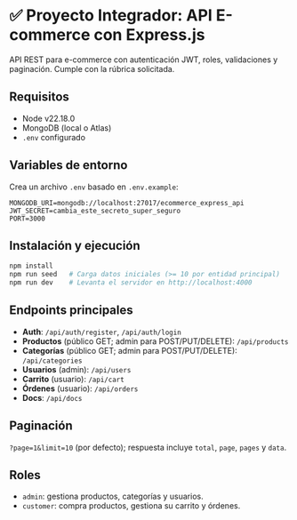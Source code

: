 # ✅ Proyecto Integrador: API E-commerce con Express.js

API REST para e-commerce con autenticación JWT, roles, validaciones y paginación. Cumple con la rúbrica solicitada.

## Requisitos
- Node v22.18.0
- MongoDB (local o Atlas)
- `.env` configurado

## Variables de entorno
Crea un archivo `.env` basado en `.env.example`:

```
MONGODB_URI=mongodb://localhost:27017/ecommerce_express_api
JWT_SECRET=cambia_este_secreto_super_seguro
PORT=3000
```

## Instalación y ejecución
```bash
npm install
npm run seed   # Carga datos iniciales (>= 10 por entidad principal)
npm run dev    # Levanta el servidor en http://localhost:4000
```

## Endpoints principales
- **Auth**: `/api/auth/register`, `/api/auth/login`
- **Productos** (público GET; admin para POST/PUT/DELETE): `/api/products`
- **Categorías** (público GET; admin para POST/PUT/DELETE): `/api/categories`
- **Usuarios** (admin): `/api/users`
- **Carrito** (usuario): `/api/cart`
- **Órdenes** (usuario): `/api/orders`
- **Docs**: `/api/docs`

## Paginación
`?page=1&limit=10` (por defecto); respuesta incluye `total`, `page`, `pages` y `data`.

## Roles
- `admin`: gestiona productos, categorías y usuarios.
- `customer`: compra productos, gestiona su carrito y órdenes.

